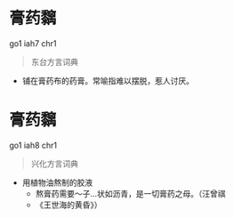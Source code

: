 # 膏药黐
go1 iah7 chr1
> 东台方言词典
- 铺在膏药布的药膏。常喻指难以摆脱，惹人讨厌。

# 膏药黐
go1 iah8 chr1
> 兴化方言词典
- 用植物油熬制的胶液
  - 熬膏药需要～子…状如沥青，是一切膏药之母。（汪曾祺
  - 《王世海的黄昏》）

